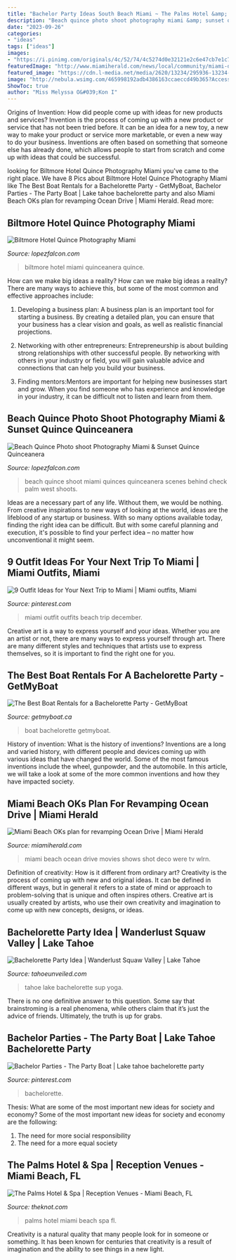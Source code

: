 ```yaml
---
title: "Bachelor Party Ideas South Beach Miami ~ The Palms Hotel &amp; Spa"
description: "Beach quince photo shoot photography miami &amp; sunset quince quinceanera"
date: "2023-09-26"
categories:
- "ideas"
tags: ["ideas"]
images:
- "https://i.pinimg.com/originals/4c/52/74/4c5274d0e32121e2c6e47cb7e1c724ab.png"
featuredImage: "http://www.miamiherald.com/news/local/community/miami-dade/miami-beach/nmyws8/picture105051896/alternates/LANDSCAPE_1140/oceandrive2"
featured_image: "https://cdn.l-media.net/media/2620/13234/295936-13234-l-bAnyJUv.jpg"
image: "http://nebula.wsimg.com/465998192adb4386163ccaeccd49b365?AccessKeyId=DEBBC2C15CD22E7FE988&amp;disposition=0&amp;alloworigin=1"
ShowToc: true
author: "Miss Melyssa O&#039;Kon I"
---
```



Origins of Invention: How did people come up with ideas for new products and services?
Invention is the process of coming up with a new product or service that has not been tried before. It can be an idea for a new toy, a new way to make your product or service more marketable, or even a new way to do your business. Inventions are often based on something that someone else has already done, which allows people to start from scratch and come up with ideas that could be successful.

	

		
looking for Biltmore Hotel Quince Photography Miami you've came to the right place. We have 8 Pics about Biltmore Hotel Quince Photography Miami like The Best Boat Rentals for a Bachelorette Party - GetMyBoat, Bachelor Parties - The Party Boat | Lake tahoe bachelorette party and also Miami Beach OKs plan for revamping Ocean Drive | Miami Herald. Read more:
		
    
## Biltmore Hotel Quince Photography Miami

<img loading=lazy src="http://nebula.wsimg.com/465998192adb4386163ccaeccd49b365?AccessKeyId=DEBBC2C15CD22E7FE988&amp;disposition=0&amp;alloworigin=1" onerror="this.onerror=null;this.src='https://tse2.mm.bing.net/th?id=OIP.QYz19YUeXgMbsamNJud5rgHaEe&amp;pid=15.1';" alt="Biltmore Hotel Quince Photography Miami">

_Source: lopezfalcon.com_

>biltmore hotel miami quinceanera quince. 

	

How can we make big ideas a reality?
How can we make big ideas a reality? There are many ways to achieve this, but some of the most common and effective approaches include:
1. Developing a business plan: A business plan is an important tool for starting a business. By creating a detailed plan, you can ensure that your business has a clear vision and goals, as well as realistic financial projections.

2. Networking with other entrepreneurs: Entrepreneurship is about building strong relationships with other successful people. By networking with others in your industry or field, you will gain valuable advice and connections that can help you build your business.

3. Finding mentors:Mentors are important for helping new businesses start and grow. When you find someone who has experience and knowledge in your industry, it can be difficult not to listen and learn from them.


    
## Beach Quince Photo Shoot Photography Miami &amp; Sunset Quince Quinceanera

<img loading=lazy src="https://nebula.wsimg.com/29d658da5432498d593156a9ae4f640f?AccessKeyId=DEBBC2C15CD22E7FE988&amp;disposition=0&amp;alloworigin=1" onerror="this.onerror=null;this.src='https://tse1.mm.bing.net/th?id=OIP.VBEyfaTg0pN7AbAiV9-wSQHaF7&amp;pid=15.1';" alt="Beach Quince Photo shoot Photography Miami &amp; Sunset Quince Quinceanera">

_Source: lopezfalcon.com_

>beach quince shoot miami quinces quinceanera scenes behind check palm west shoots. 

	

Ideas are a necessary part of any life. Without them, we would be nothing. From creative inspirations to new ways of looking at the world, ideas are the lifeblood of any startup or business. With so many options available today, finding the right idea can be difficult. But with some careful planning and execution, it's possible to find your perfect idea – no matter how unconventional it might seem.

    
## 9 Outfit Ideas For Your Next Trip To Miami | Miami Outfits, Miami

<img loading=lazy src="https://i.pinimg.com/originals/4c/52/74/4c5274d0e32121e2c6e47cb7e1c724ab.png" onerror="this.onerror=null;this.src='https://tse4.mm.bing.net/th?id=OIP.SlkYaWicaP1l-cd0GRCmnAHaLH&amp;pid=15.1';" alt="9 Outfit Ideas for Your Next Trip to Miami | Miami outfits, Miami">

_Source: pinterest.com_

>miami outfit outfits beach trip december. 

	

Creative art is a way to express yourself and your ideas. Whether you are an artist or not, there are many ways to express yourself through art. There are many different styles and techniques that artists use to express themselves, so it is important to find the right one for you.

    
## The Best Boat Rentals For A Bachelorette Party - GetMyBoat

<img loading=lazy src="https://cms-media.getmyboat.com/production/images/bachelorrete-party-boat-rental.2e16d0ba.fill-1080x565.jpg" onerror="this.onerror=null;this.src='https://tse2.mm.bing.net/th?id=OIP.KWxat24aTqIg5kdXfl--dAHaD3&amp;pid=15.1';" alt="The Best Boat Rentals for a Bachelorette Party - GetMyBoat">

_Source: getmyboat.ca_

>boat bachelorette getmyboat. 

	

History of invention: What is the history of inventions?
Inventions are a long and varied history, with different people and devices coming up with various ideas that have changed the world. Some of the most famous inventions include the wheel, gunpowder, and the automobile. In this article, we will take a look at some of the more common inventions and how they have impacted society.

    
## Miami Beach OKs Plan For Revamping Ocean Drive | Miami Herald

<img loading=lazy src="http://www.miamiherald.com/news/local/community/miami-dade/miami-beach/nmyws8/picture105051896/alternates/LANDSCAPE_1140/oceandrive2" onerror="this.onerror=null;this.src='https://tse2.mm.bing.net/th?id=OIP.-vS5rqOtxItUZkiOAHAS6wHaEK&amp;pid=15.1';" alt="Miami Beach OKs plan for revamping Ocean Drive | Miami Herald">

_Source: miamiherald.com_

>miami beach ocean drive movies shows shot deco were tv wlrn. 

	

Definition of creativity: How is it different from ordinary art?
Creativity is the process of coming up with new and original ideas. It can be defined in different ways, but in general it refers to a state of mind or approach to problem-solving that is unique and often inspires others. Creative art is usually created by artists, who use their own creativity and imagination to come up with new concepts, designs, or ideas.

    
## Bachelorette Party Idea | Wanderlust Squaw Valley | Lake Tahoe

<img loading=lazy src="https://cdn.l-media.net/media/2620/13234/295936-13234-l-bAnyJUv.jpg" onerror="this.onerror=null;this.src='https://tse4.mm.bing.net/th?id=OIP.57vlostqTCrQAD-RAgxN3AHaDx&amp;pid=15.1';" alt="Bachelorette Party Idea | Wanderlust Squaw Valley | Lake Tahoe">

_Source: tahoeunveiled.com_

>tahoe lake bachelorette sup yoga. 

	

There is no one definitive answer to this question. Some say that brainstroming is a real phenomena, while others claim that it’s just the advice of friends. Ultimately, the truth is up for grabs.

    
## Bachelor Parties - The Party Boat | Lake Tahoe Bachelorette Party

<img loading=lazy src="https://i.pinimg.com/736x/72/86/74/728674e9213792a4eb3b2b705e26f48f--tahoe-bachelorette-party-party-boats.jpg" onerror="this.onerror=null;this.src='https://tse2.mm.bing.net/th?id=OIP.sq7dZ-n8dsdefl6QwFdnfAHaE8&amp;pid=15.1';" alt="Bachelor Parties - The Party Boat | Lake tahoe bachelorette party">

_Source: pinterest.com_

>bachelorette. 

	

Thesis: What are some of the most important new ideas for society and economy?
Some of the most important new ideas for society and economy are the following: 
1. The need for more social responsibility 
2. The need for a more equal society 

    
## The Palms Hotel &amp; Spa | Reception Venues - Miami Beach, FL

<img loading=lazy src="https://media-api.xogrp.com/images/99c882b7-7e45-4532-b6da-f3f338ccb345" onerror="this.onerror=null;this.src='https://tse3.mm.bing.net/th?id=OIP.whUYvzUUz4FudqTah7zUwwHaE8&amp;pid=15.1';" alt="The Palms Hotel &amp; Spa | Reception Venues - Miami Beach, FL">

_Source: theknot.com_

>palms hotel miami beach spa fl. 

	

Creativity is a natural quality that many people look for in someone or something. It has been known for centuries that creativity is a result of imagination and the ability to see things in a new light.

